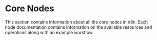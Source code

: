 # Core Nodes

This section contains information about all the core nodes in n8n. Each node documentation contains information on the available resources and operations along with an example workflow.

<NodeCard :items="items" />

<script>
import nodes from '@dynamic/nodes'

export default {
	data () {
		const coreNodes = Object.values(nodes)
			.filter((node) => {
				return node.codex && node.codex.data && node.codex.data.categories && node.codex.data.categories.includes('Core Nodes');
			});
		coreNodes.sort((a, b) => {
			if ( a.displayName < b.displayName ){
				return -1;
			}
			if ( a.displayName > b.displayName ){
				return 1;
			}
			return 0;
		});

		return {
			items: coreNodes,
		};
	}
}
</script>

<style scoped>
.container {
	display:flex;
	flex-wrap:wrap;
	justify-content:center;
}
.card-wrapper {
	border-radius: 4px;
	text-decoration:none;
}
.card {
	border-radius: 4px;
	padding: .8em .6em;
	margin: .6em;
	text-align: center;
	width: 100px;
}
.image-container {
	width: 60px;
	height: 60px;
	line-height: 60px;
	margin:auto;
}
</style>